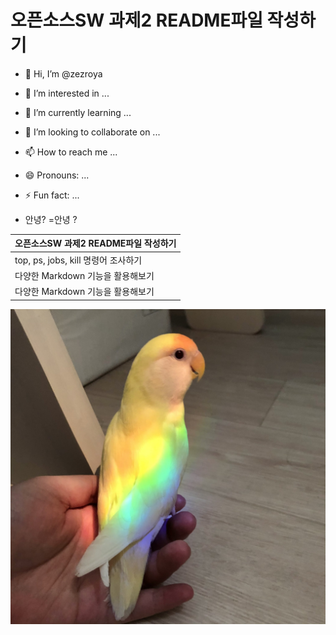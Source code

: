 # 오픈소스SW 과제2 README파일 작성하기

- 👋 Hi, I’m @zezroya
- 👀 I’m interested in ...
- 🌱 I’m currently learning ...
- 💞️ I’m looking to collaborate on ...
- 📫 How to reach me ...
- 😄 Pronouns: ...
- ⚡ Fun fact: ...

- 안녕?
  =안녕 ?




| 오픈소스SW 과제2 README파일 작성하기 |
|--------------------------------------|
| top, ps, jobs, kill 명령어 조사하기  |
| 다양한 Markdown 기능을 활용해보기   |
| 다양한 Markdown 기능을 활용해보기   |





![bird](https://github.com/zezroya/zezroya/blob/main/1.jpg)

<!---
zezroya/zezroya is a ✨ special ✨ repository because its `README.md` (this file) appears on your GitHub profile.
You can click the Preview link to take a look at your changes.
--->
